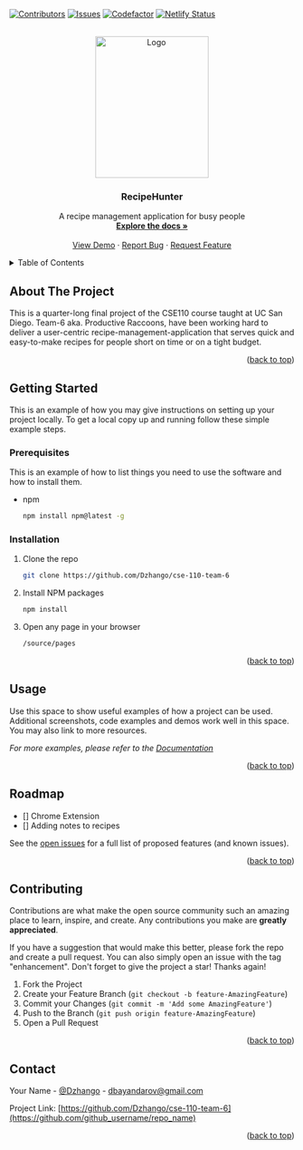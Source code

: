 <div id="top"></div>
<!--
*** Thanks for checking out the Best-README-Template. If you have a suggestion
*** that would make this better, please fork the repo and create a pull request
*** or simply open an issue with the tag "enhancement".
*** Don't forget to give the project a star!
*** Thanks again! Now go create something AMAZING! :D
-->



<!-- PROJECT SHIELDS -->
<!--
*** I'm using markdown "reference style" links for readability.
*** Reference links are enclosed in brackets [ ] instead of parentheses ( ).
*** See the bottom of this document for the declaration of the reference variables
*** for contributors-url, forks-url, etc. This is an optional, concise syntax you may use.
*** https://www.markdownguide.org/basic-syntax/#reference-style-links
-->
[![Contributors][contributors-shield]][contributors-url]
[![Issues][issues-shield]][issues-url]
[![Codefactor][codefactor-shield]][codefactor-url]
[![Netlify Status][netlify-shield]][netlify-url]
<!-- [![MIT License][license-shield]][license-url]
[![LinkedIn][linkedin-shield]][linkedin-url] -->



<!-- PROJECT LOGO -->
<br />
<div align="center">
  <a href="https://github.com/Dzhango/cse-110-team-6">
    <img src="https://github.com/Dzhango/cse-110-team-6/blob/main/admin/branding/PierreCook.png?raw=true" alt="Logo" width="200" height="250">
  </a>

<h3 align="center">RecipeHunter</h3>

  <p align="center">
    A recipe management application for busy people
    <br />
    <a href="https://github.com/Dzhango/cse-110-team-6/tree/main/specs"><strong>Explore the docs »</strong></a>
    <br />
    <br />
    <a href="https://productive-racoons.netlify.app/pages/mainpage/mainpagebootstrap">View Demo</a>
    ·
    <a href="https://github.com/Dzhango/cse-110-team-6/issues">Report Bug</a>
    ·
    <a href="https://github.com/Dzhango/cse-110-team-6/issues">Request Feature</a>
  </p>
</div>



<!-- TABLE OF CONTENTS -->
<details>
  <summary>Table of Contents</summary>
  <ol>
    <li>
      <a href="#about-the-project">About The Project</a>
      <ul>
        <li><a href="#built-with">Built With</a></li>
      </ul>
    </li>
    <li>
      <a href="#getting-started">Getting Started</a>
      <ul>
        <li><a href="#prerequisites">Prerequisites</a></li>
        <li><a href="#installation">Installation</a></li>
      </ul>
    </li>
    <li><a href="#usage">Usage</a></li>
    <li><a href="#roadmap">Roadmap</a></li>
    <li><a href="#contributing">Contributing</a></li>
    <!-- <li><a href="#license">License</a></li> -->
    <li><a href="#contact">Contact</a></li>
    <!-- <li><a href="#acknowledgments">Acknowledgments</a></li> -->
  </ol>
</details>



<!-- ABOUT THE PROJECT -->
## About The Project

<!-- [![Product Name Screen Shot][product-screenshot]](https://example.com) -->

<!-- Here's a blank template to get started: To avoid retyping too much info. Do a search and replace with your text editor for the following: `github_username`, `repo_name`, `twitter_handle`, `linkedin_username`, `email`, `email_client`, `project_title`, `project_description` -->
This is a quarter-long final project of the CSE110 course taught at UC San Diego. Team-6 aka. Productive Raccoons, have been working hard to deliver a user-centric recipe-management-application that serves quick and easy-to-make recipes for people short on time or on a tight budget. 

<p align="right">(<a href="#top">back to top</a>)</p>


<!-- GETTING STARTED -->
## Getting Started

This is an example of how you may give instructions on setting up your project locally.
To get a local copy up and running follow these simple example steps.

### Prerequisites

This is an example of how to list things you need to use the software and how to install them.
* npm
  ```sh
  npm install npm@latest -g
  ```

### Installation

1. Clone the repo
   ```sh
   git clone https://github.com/Dzhango/cse-110-team-6
   ```
2. Install NPM packages
   ```sh
   npm install
   ```
3. Open any page in your browser
   ```sh
   /source/pages
   ```

<p align="right">(<a href="#top">back to top</a>)</p>



<!-- USAGE EXAMPLES -->
## Usage

Use this space to show useful examples of how a project can be used. Additional screenshots, code examples and demos work well in this space. You may also link to more resources.

_For more examples, please refer to the [Documentation](https://github.com/Dzhango/cse-110-team-6)_

<p align="right">(<a href="#top">back to top</a>)</p>



<!-- ROADMAP -->
## Roadmap

- [] Chrome Extension
- [] Adding notes to recipes


See the [open issues](https://github.com/github_username/repo_name/issues) for a full list of proposed features (and known issues).

<p align="right">(<a href="#top">back to top</a>)</p>



<!-- CONTRIBUTING -->
## Contributing

Contributions are what make the open source community such an amazing place to learn, inspire, and create. Any contributions you make are **greatly appreciated**.

If you have a suggestion that would make this better, please fork the repo and create a pull request. You can also simply open an issue with the tag "enhancement".
Don't forget to give the project a star! Thanks again!

1. Fork the Project
2. Create your Feature Branch (`git checkout -b feature-AmazingFeature`)
3. Commit your Changes (`git commit -m 'Add some AmazingFeature'`)
4. Push to the Branch (`git push origin feature-AmazingFeature`)
5. Open a Pull Request

<p align="right">(<a href="#top">back to top</a>)</p>


<!-- CONTACT -->
## Contact

Your Name - [@Dzhango](https://github.com/Dzhango) - dbayandarov@gmail.com

Project Link: [https://github.com/Dzhango/cse-110-team-6](https://github.com/github_username/repo_name)

<p align="right">(<a href="#top">back to top</a>)</p>



<!-- ACKNOWLEDGMENTS -->
<!-- ## Acknowledgments

* []()
* []()
* []()

<p align="right">(<a href="#top">back to top</a>)</p> -->



<!-- MARKDOWN LINKS & IMAGES -->
<!-- https://www.markdownguide.org/basic-syntax/#reference-style-links -->
[contributors-shield]: https://img.shields.io/github/contributors/dzhango/cse-110-team6?style=for-the-badge
[contributors-url]: https://github.com/Dzhango/cse-110-team-6/graphs/contributors
[forks-shield]: https://img.shields.io/github/forks/github_username/repo_name.svg?style=for-the-badge
[forks-url]: https://github.com/github_username/repo_name/network/members
[stars-shield]: https://img.shields.io/github/stars/github_username/repo_name.svg?style=for-the-badge
[stars-url]: https://github.com/github_username/repo_name/stargazers
[issues-shield]: https://img.shields.io/github/issues/dzhango/cse-110-team6?style=for-the-badge
[issues-url]: https://github.com/Dzhango/cse-110-team-6/issues
[license-shield]: https://img.shields.io/github/license/github_username/repo_name.svg?style=for-the-badge
[license-url]: https://github.com/github_username/repo_name/blob/master/LICENSE.txt
[linkedin-shield]: https://img.shields.io/badge/-LinkedIn-black.svg?style=for-the-badge&logo=linkedin&colorB=555
[linkedin-url]: https://linkedin.com/in/linkedin_username
[product-screenshot]: images/screenshot.png
[codefactor-shield]: https://img.shields.io/codefactor/grade/github/dzhango/cse-110-team-6?style=for-the-badge
[codefactor-url]: https://www.codefactor.io/repository/github/dzhango/cse-110-team-6
[netlify-shield]: https://img.shields.io/netlify/9e8acf1e-cb0c-49bf-ab6e-11efdd81e3d3?style=for-the-badge
[netlify-url]: https://app.netlify.com/sites/focused-lewin-0ee25c/deploys
